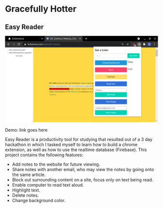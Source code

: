 # Gracefully Hotter

## Easy Reader

!['Easy Reader'](https://github.com/PabloLopez98/EasyReader/blob/main/images/easyreaderscreenshot.png)

Demo: link goes here

Easy Reader is a productivity tool for studying that resulted out of a 3 day hackathon in which I tasked myself to learn how to build a chrome extension, as well as how to use the realtime database (Firebase). This project contains the following features:

- Add notes to the website for future viewing.
- Share notes with another email, who may view the notes by going onto the same article.
- Block out surrounding content on a site, focus only on text being read.
- Enable computer to read text aloud.
- Highlight text.
- Delete notes.
- Change background color.
